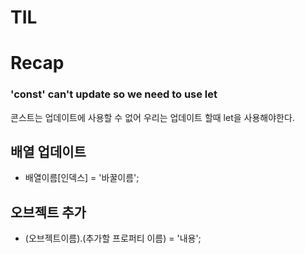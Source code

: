 # TIL

# Recap

### 'const' can't update so we need to use let

콘스트는 업데이트에 사용할 수 없어 우리는 업데이트 할때 let을 사용해야한다.

## 배열 업데이트

-   배열이름[인덱스] = '바꿀이름';

## 오브젝트 추가

-   (오브젝트이름).(추가할 프로퍼티 이름) = '내용';
